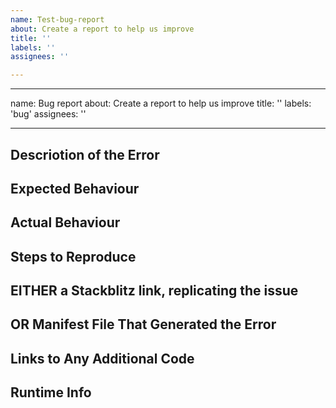 ```yaml
---
name: Test-bug-report
about: Create a report to help us improve
title: ''
labels: ''
assignees: ''

---
```


---
name: Bug report
about: Create a report to help us improve
title: ''
labels: 'bug'
assignees: ''

---
<!--- Please provide us the following info -->

## Descriotion of the Error
<!--- Tell us what happened -->

## Expected Behaviour
<!--- Tell us what should happen -->

## Actual Behaviour
<!--- Tell us what happens instead of the expected behavior -->

## Steps to Reproduce
<!--- A set of specific instructions to reproduce the bug. Include code, if relevant -->


## EITHER a Stackblitz link, replicating the issue 

## OR Manifest File That Generated the Error

## Links to Any Additional Code
<!--- E.g. your plugin code, it must be available online -->

## Runtime Info
<!--- Such as OS, node version, package.json, IF version -->
